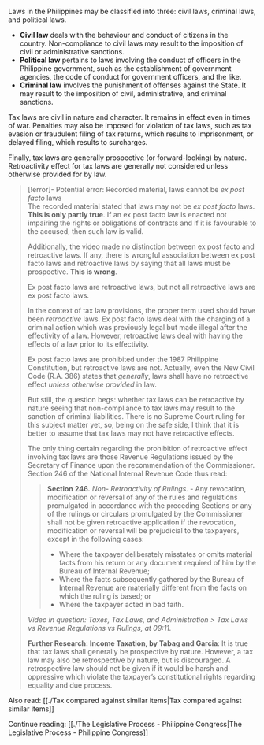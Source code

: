 Laws in the Philippines may be classified into three: civil laws, criminal laws, and political laws.
- **Civil law** deals with the behaviour and conduct of citizens in the country. Non-compliance to civil laws may result to the imposition of civil or administrative sanctions.
- **Political law** pertains to laws involving the conduct of officers in the Philippine government, such as the establishment of government agencies, the code of conduct for government officers, and the like.
- **Criminal law** involves the punishment of offenses against the State. It may result to the imposition of civil, administrative, and criminal sanctions.

Tax laws are civil in nature and character. It remains in effect even in times of war. Penalties may also be imposed for violation of tax laws, such as tax evasion or fraudulent filing of tax returns, which results to imprisonment, or delayed filing, which results to surcharges.

Finally, tax laws are generally prospective (or forward-looking) by nature. Retroactivity effect for tax laws are generally not considered unless otherwise provided for by law.

> [!error]- Potential error: Recorded material, laws cannot be *ex post facto* laws  
> The recorded material stated that laws may not be *ex post facto* laws. **This is only partly true**. If an ex post facto law is enacted not impairing the rights or obligations of contracts and if it is favourable to the accused, then such law is valid.
> 
> Additionally, the video made no distinction between ex post facto and retroactive laws. If any, there is wrongful association between ex post facto laws and retroactive laws by saying that all laws must be prospective. **This is wrong**.
> 
> Ex post facto laws are retroactive laws, but not all retroactive laws are ex post facto laws.
> 
> In the context of tax law provisions, the proper term used should have been *retroactive* laws. Ex post facto laws deal with the charging of a criminal action which was previously legal but made illegal after the effectivity of a law. However, retroactive laws deal with having the effects of a law prior to its effectivity.
> 
> Ex post facto laws are prohibited under the 1987 Philippine Constitution, but retroactive laws are not. Actually, even the New Civil Code (R.A. 386) states that *generally*, laws shall have no retroactive effect *unless otherwise provided* in law.
> 
> But still, the question begs: whether tax laws can be retroactive by nature seeing that non-compliance to tax laws may result to the sanction of criminal liabilities. There is no Supreme Court ruling for this subject matter yet, so, being on the safe side, I think that it is better to assume that tax laws may not have retroactive effects.
> 
> The only thing certain regarding the prohibition of retroactive effect involving tax laws are those Revenue Regulations issued by the Secretary of Finance upon the recommendation of the Commissioner. Section 246 of the National Internal Revenue Code thus read:
> 
> > **Section 246.** *Non- Retroactivity of Rulings.* - Any revocation, modification or reversal of any of the rules and regulations promulgated in accordance with the preceding Sections or any of the rulings or circulars promulgated by the Commissioner shall not be given retroactive application if the revocation, modification or reversal will be prejudicial to the taxpayers, except in the following cases:
> > - Where the taxpayer deliberately misstates or omits material facts from his return or any document required of him by the Bureau of Internal Revenue;
> > - Where the facts subsequently gathered by the Bureau of Internal Revenue are materially different from the facts on which the ruling is based; or
> > - Where the taxpayer acted in bad faith.
> 
> *Video in question: Taxes, Tax Laws, and Administration > Tax Laws vs Revenue Regulations vs Rulings, at 09:11.*
> 
> **Further Research: Income Taxation, by Tabag and Garcia**: It is true that tax laws shall generally be prospective by nature. However, a tax law may also be retrospective by nature, but is discouraged. A retrospective law should not be given if it would be harsh and oppressive which violate the taxpayer’s constitutional rights regarding equality and due process.

Also read: [[./Tax compared against similar items|Tax compared against similar items]]  

Continue reading: [[./The Legislative Process - Philippine Congress|The Legislative Process - Philippine Congress]]
